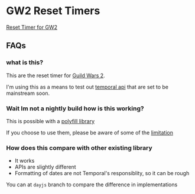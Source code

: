 # GW2 Reset Timers
[Reset Timer for GW2](https://weisheng-p.github.io/gw2-resets/)

## FAQs
### what is this?
This are the reset timer for [Guild Wars 2](https://www.guildwars2.com).

I'm using this as a means to test out [temporal api](https://developer.mozilla.org/en-US/docs/Web/JavaScript/Reference/Global_Objects/Temporal) that are set to be mainstream soon.

### Wait Im not a nightly build how is this working?
This is possible with a [polyfill library](https://www.npmjs.com/package/temporal-polyfill)

If you choose to use them, please be aware of some of the [limitation](https://github.com/fullcalendar/temporal-polyfill/blob/main/packages/temporal-polyfill/scripts/test262-config/expected-failures.txt)

### How does this compare with other existing library
- It works
- APIs are slightly different
- Formatting of dates are not Temporal's responsiblity, so it can be rough

You can at `dayjs` branch to compare the difference in implementations
